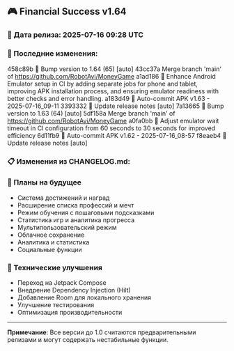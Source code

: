 ## 🎮 Financial Success v1.64

### 📅 Дата релиза: 2025-07-16 09:28 UTC

### 🔄 Последние изменения:
458c89b 🔖 Bump version to 1.64 (65) [auto]
43cc37a Merge branch 'main' of https://github.com/RobotAvi/MoneyGame
a1ad186 📱 Enhance Android Emulator setup in CI by adding separate jobs for phone and tablet, improving APK installation process, and ensuring emulator readiness with better checks and error handling.
a183d49 📱 Auto-commit APK v1.63 - 2025-07-16_09-11
3393332 📝 Update release notes [auto]
7a13665 🔖 Bump version to 1.63 (64) [auto]
5df158a Merge branch 'main' of https://github.com/RobotAvi/MoneyGame
a0fa0bb 🔧 Adjust emulator wait timeout in CI configuration from 60 seconds to 30 seconds for improved efficiency
6d11fb9 📱 Auto-commit APK v1.62 - 2025-07-16_08-57
f8eaeb4 📝 Update release notes [auto]

### 📋 Изменения из CHANGELOG.md:
### 🔮 Планы на будущее
- Система достижений и наград
- Расширение списка профессий и мечт
- Режим обучения с пошаговыми подсказками
- Статистика игр и аналитика прогресса
- Мультипользовательский режим
- Облачное сохранение
- Аналитика и статистика
- Социальные функции

### 🔧 Технические улучшения
- Переход на Jetpack Compose
- Внедрение Dependency Injection (Hilt)
- Добавление Room для локального хранения
- Улучшение тестирования
- Оптимизация производительности

---

**Примечание**: Все версии до 1.0 считаются предварительными релизами и могут содержать нестабильные функции.